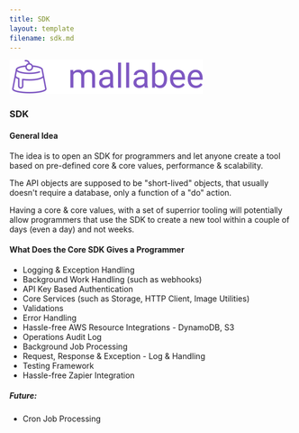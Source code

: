 ```yaml
---
title: SDK
layout: template
filename: sdk.md
--- 
```


<script src="//code.tidio.co/ozbdrimnhdmec3oucu580m1ut2acp6i1.js" async></script>

![Logo](mallabee-logo.png)

### SDK

#### General Idea

The idea is to open an SDK for programmers and let anyone create a tool based on pre-defined core & core values, performance & scalability.

The API objects are supposed to be "short-lived" objects, that usually doesn't require a database, only a function of a "do" action.

Having a core & core values, with a set of superrior tooling will potentially allow programmers that use the SDK to create a new tool within a couple of days (even a day) and not weeks.

#### What Does the Core SDK Gives a Programmer

- Logging & Exception Handling
- Background Work Handling (such as webhooks)
- API Key Based Authentication
- Core Services (such as Storage, HTTP Client, Image Utilities)
- Validations
- Error Handling
- Hassle-free AWS Resource Integrations - DynamoDB, S3
- Operations Audit Log
- Background Job Processing
- Request, Response & Exception - Log & Handling
- Testing Framework
- Hassle-free Zapier Integration

##### Future:
- Cron Job Processing

